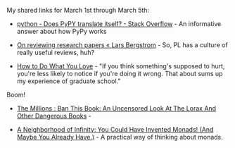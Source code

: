 <!--
.. title: Links: More PyPy, Academia, Censorship we Love, and Monads
.. date: 2012/03/06 11:39
.. slug: more-pypy-academia-censorship-we-love-and-monads
.. link:
.. description:
.. tags: links, academia, haskell, monads, pg, pinboard-links, programming, publishing, pypy, python, research, rpy
-->


My shared links for March 1st through March 5th:






  * [python - Does PyPY translate itself? - Stack Overflow](http://stackoverflow.com/questions/8452396/does-pypy-translate-itself/8569919#8569919) - An informative answer about how PyPy works


  * [On reviewing research papers « Lars Bergstrom](http://lars.com/2011/01/08/on-reviewing-research-papers/) - So, PL has a culture of really useful reviews, huh?


  * [How to Do What You Love](http://www.paulgraham.com/love.html) - "If you think something's supposed to hurt, you're less likely to notice if you're doing it wrong. That about sums up my experience of graduate school."

Boom!


  * [The Millions : Ban This Book: An Uncensored Look At The Lorax And Other Dangerous Books](http://www.themillions.com/2012/03/ban-this-book-an-uncensored-look-at-the-lorax-and-other-dangerous-books.html) - 


  * [A Neighborhood of Infinity: You Could Have Invented Monads! (And Maybe You Already Have.)](http://blog.sigfpe.com/2006/08/you-could-have-invented-monads-and.html) - A practical way of thinking about monads.



